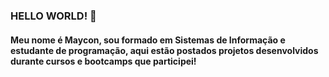 ### HELLO WORLD! 👋

#### Meu nome é Maycon, sou formado em Sistemas de Informação e estudante de programação, aqui estão postados projetos desenvolvidos durante cursos e bootcamps que participei! 
<!--
**Mayconfuzita86/Mayconfuzita86** is a ✨ _special_ ✨ repository because its `README.md` (this file) appears on your GitHub profile.

Here are some ideas to get you started:

- 🔭 I’m currently working on ...
- 🌱 I’m currently learning ...
- 👯 I’m looking to collaborate on ...
- 🤔 I’m looking for help with ...
- 💬 Ask me about ...
- 📫 How to reach me: ...
- 😄 Pronouns: ...
- ⚡ Fun fact: ...
-->
